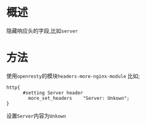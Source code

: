 # 概述
隐藏响应头的字段,比如`server`
# 方法
使用`openresty`的模块`headers-more-nginx-module`
比如;
``` 
http{
      #setting Server header
        more_set_headers    "Server: Unkown";
}
```
设置`Server`内容为`Unkown`